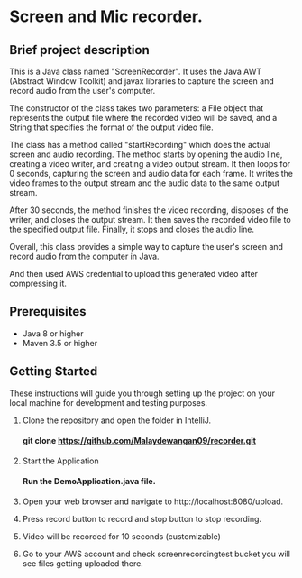 # Screen and Mic recorder.

## Brief project description

This is a Java class named "ScreenRecorder". It uses the Java AWT (Abstract Window Toolkit) and javax libraries to capture the screen and record audio from the user's computer.

The constructor of the class takes two parameters: a File object that represents the output file where the recorded video will be saved, and a String that specifies the format of the output video file.

The class has a method called "startRecording" which does the actual screen and audio recording. The method starts by opening the audio line, creating a video writer, and creating a video output stream. It then loops for 0 seconds, capturing the screen and audio data for each frame. It writes the video frames to the output stream and the audio data to the same output stream.

After 30 seconds, the method finishes the video recording, disposes of the writer, and closes the output stream. It then saves the recorded video file to the specified output file. Finally, it stops and closes the audio line.

Overall, this class provides a simple way to capture the user's screen and record audio from the computer in Java.

And then used AWS credential to upload this generated video after compressing it.





## Prerequisites

- Java 8 or higher
- Maven 3.5 or higher

## Getting Started

These instructions will guide you through setting up the project on your local machine for development and testing purposes.

1. Clone the repository and open the folder in IntelliJ.
   #### git clone https://github.com/Malaydewangan09/recorder.git

2. Start the Application
   #### Run the DemoApplication.java file.

3. Open your web browser and navigate to http://localhost:8080/upload. 

4. Press record button to record and stop button to stop recording.

5. Video will be recorded for 10 seconds (customizable)

6. Go to your AWS account and check screenrecordingtest bucket you will see files getting uploaded there.


